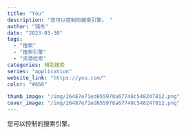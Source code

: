 ```yaml
---
title: "You"
description: "您可以控制的搜索引擎。 "
author: "瑞东"
date: "2023-03-30"
tags:
  - "搜索"
  - "搜索引擎"
  - "资源检索"
categories: 辅助搜索
series: "application"
website_link: "https://you.com/"
color: "#666"

thumb_image: "/img/26487e71ed655978a67748c548247812.png"
cover_image: "/img/26487e71ed655978a67748c548247812.png"
---
```


您可以控制的搜索引擎。 